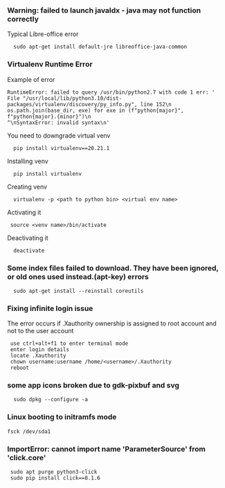 ### Warning: failed to launch javaldx - java may not function correctly
   Typical Libre-office error

      sudo apt-get install default-jre libreoffice-java-common

### Virtualenv Runtime Error 
   Example of error
        
    RuntimeError: failed to query /usr/bin/python2.7 with code 1 err: '  File "/usr/local/lib/python3.10/dist-packages/virtualenv/discovery/py_info.py", line 152\n    os.path.join(base_dir, exe) for exe in (f"python{major}", f"python{major}.{minor}")\n                                                           ^\nSyntaxError: invalid syntax\n'


   You need to downgrade virtual venv

      pip install virtualenv==20.21.1
   Installing venv
     
      pip install virtualenv

   Creating venv

      virtualenv -p <path to python bin> <virtual env name>
   Activating it

     source <venv name>/bin/activate

  Deactivating it

      deactivate
### Some index files failed to download. They have been ignored, or old ones used instead.(apt-key) errors

      sudo apt-get install --reinstall coreutils

### Fixing infinite login issue
   The error occurs if .Xauthority ownership is assigned to root account and not to the user account

     use ctrl+alt+f1 to enter terminal mode
     enter login details
     locate .Xauthority
     chown username:username /home/<username>/.Xauthority
     reboot
      
### some app icons broken due to gdk-pixbuf and svg 

      sudo dpkg --configure -a

### Linux booting to initramfs mode 

    fsck /dev/sda1
         
### ImportError: cannot import name 'ParameterSource' from 'click.core'

     sudo apt purge python3-click
     sudo pip install click==8.1.6
